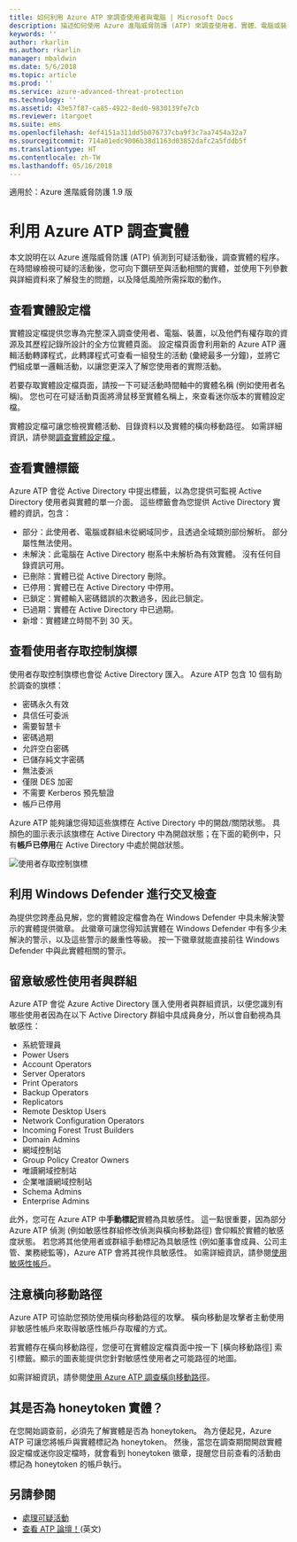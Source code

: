 ```yaml
---
title: 如何利用 Azure ATP 來調查使用者與電腦 | Microsoft Docs
description: 描述如何使用 Azure 進階威脅防護 (ATP) 來調查使用者、實體、電腦或裝置執行的可疑活動
keywords: ''
author: rkarlin
ms.author: rkarlin
manager: mbaldwin
ms.date: 5/6/2018
ms.topic: article
ms.prod: ''
ms.service: azure-advanced-threat-protection
ms.technology: ''
ms.assetid: 43e57f87-ca85-4922-8ed0-9830139fe7cb
ms.reviewer: itargoet
ms.suite: ems
ms.openlocfilehash: 4ef4151a311dd5b076737cba9f3c7aa7454a32a7
ms.sourcegitcommit: 714a01edc9006b38d1163d03852dafc2a5fddb5f
ms.translationtype: HT
ms.contentlocale: zh-TW
ms.lasthandoff: 05/16/2018
---
```

適用於：Azure 進階威脅防護 1.9 版



# <a name="investigate-an-entity-with-azure-atp"></a>利用 Azure ATP 調查實體

本文說明在以 Azure 進階威脅防護 (ATP) 偵測到可疑活動後，調查實體的程序。 在時間線檢視可疑的活動後，您可向下鑽研至與活動相關的實體，並使用下列參數與詳細資料來了解發生的問題，以及降低風險所需採取的動作。

## <a name="look-at-the-entity-profile"></a>查看實體設定檔

實體設定檔提供您專為完整深入調查使用者、電腦、裝置，以及他們有權存取的資源及其歷程記錄所設計的全方位實體頁面。 設定檔頁面會利用新的 Azure ATP 邏輯活動轉譯程式，此轉譯程式可查看一組發生的活動 (彙總最多一分鐘)，並將它們組成單一邏輯活動，以讓您更深入了解您使用者的實際活動。

若要存取實體設定檔頁面，請按一下可疑活動時間軸中的實體名稱 (例如使用者名稱)。 您也可在可疑活動頁面將滑鼠移至實體名稱上，來查看迷你版本的實體設定檔。

實體設定檔可讓您檢視實體活動、目錄資料以及實體的橫向移動路徑。 如需詳細資訊，請參閱[調查實體設定檔 ](entity-profiles.md)。

## <a name="check-entity-tags"></a>查看實體標籤

Azure ATP 會從 Active Directory 中提出標籤，以為您提供可監視 Active Directory 使用者與實體的單一介面。 這些標籤會為您提供 Active Directory 實體的資訊，包含：
- 部分：此使用者、電腦或群組未從網域同步，且透過全域類別部份解析。 部分屬性無法使用。
- 未解決：此電腦在 Active Directory 樹系中未解析為有效實體。 沒有任何目錄資訊可用。
- 已刪除：實體已從 Active Directory 刪除。
- 已停用：實體已在 Active Directory 中停用。
- 已鎖定：實體輸入密碼錯誤的次數過多，因此已鎖定。
- 已過期：實體在 Active Directory 中已過期。
- 新增：實體建立時間不到 30 天。

## <a name="look-at-the-user-access-control-flags"></a>查看使用者存取控制旗標

使用者存取控制旗標也會從 Active Directory 匯入。 Azure ATP 包含 10 個有助於調查的旗標： 
- 密碼永久有效
- 具信任可委派
- 需要智慧卡
- 密碼過期
- 允許空白密碼
- 已儲存純文字密碼
- 無法委派
- 僅限 DES 加密
- 不需要 Kerberos 預先驗證
- 帳戶已停用 

Azure ATP 能夠讓您得知這些旗標在 Active Directory 中的開啟/關閉狀態。 具顏色的圖示表示該旗標在 Active Directory 中為開啟狀態；在下面的範例中，只有**帳戶已停用**在 Active Directory 中處於開啟狀態。

 ![使用者存取控制旗標](./media/user-access-flags.png)

## <a name="cross-check-with-windows-defender"></a>利用 Windows Defender 進行交叉檢查

為提供您跨產品見解，您的實體設定檔會為在 Windows Defender 中具未解決警示的實體提供徽章。 此徽章可讓您得知該實體在 Windows Defender 中有多少未解決的警示，以及這些警示的嚴重性等級。 按一下徽章就能直接前往 Windows Defender 中與此實體相關的警示。


## <a name="keep-an-eye-on-sensitive-users-and-groups"></a>留意敏感性使用者與群組

Azure ATP 會從 Azure Active Directory 匯入使用者與群組資訊，以便您識別有哪些使用者因為在以下 Active Directory 群組中具成員身分，所以會自動視為具敏感性：

-   系統管理員
-   Power Users
-   Account Operators
-   Server Operators
-   Print Operators
-   Backup Operators
-   Replicators
-   Remote Desktop Users 
-   Network Configuration Operators 
-   Incoming Forest Trust Builders
-   Domain Admins
-   網域控制站
-   Group Policy Creator Owners 
-   唯讀網域控制站 
-   企業唯讀網域控制站 
-   Schema Admins 
-   Enterprise Admins

此外，您可在 Azure ATP 中**手動標記**實體為具敏感性。 這一點很重要，因為部分 Azure ATP 偵測 (例如敏感性群組修改偵測與橫向移動路徑) 會仰賴於實體的敏感度狀態。 若您將其他使用者或群組手動標記為具敏感性 (例如董事會成員、公司主管、業務總監等)，Azure ATP 會將其視作具敏感性。 如需詳細資訊，請參閱[使用敏感性帳戶](sensitive-accounts.md)。

## <a name="be-aware-of-lateral-movement-paths"></a>注意橫向移動路徑

Azure ATP 可協助您預防使用橫向移動路徑的攻擊。 橫向移動是攻擊者主動使用非敏感性帳戶來取得敏感性帳戶存取權的方式。

若實體存在橫向移動路徑，您便可在實體設定檔頁面中按一下 [橫向移動路徑] 索引標籤。顯示的圖表能提供您針對敏感性使用者之可能路徑的地圖。 

如需詳細資訊，請參閱[使用 Azure ATP 調查橫向移動路徑](use-case-lateral-movement-path.md)。


## <a name="is-it-a-honeytoken-entity"></a>其是否為 honeytoken 實體？

在您開始調查前，必須先了解實體是否為 honeytoken。 為方便起見，Azure ATP 可讓您將帳戶與實體標記為 honeytoken。 然後，當您在調查期間開啟實體設定檔或迷你設定檔時，就會看到 honeytoken 徽章，提醒您目前查看的活動由標記為 honeytoken 的帳戶執行。


    
## <a name="see-also"></a>另請參閱

- [處理可疑活動](working-with-suspicious-activities.md)
- [查看 ATP 論壇！](https://aka.ms/azureatpcommunity)\(英文\)